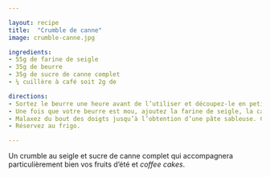 ```yaml
---

layout: recipe
title:  "Crumble de canne"
image: crumble-canne.jpg

ingredients:
- 55g de farine de seigle
- 35g de beurre
- 35g de sucre de canne complet
- ¼ cuillère à café soit 2g de

directions:
- Sortez le beurre une heure avant de l’utiliser et découpez-le en petits dés.
- Une fois que votre beurre est mou, ajoutez la farine de seigle, la cannelle, et le sucre complet.
- Malaxez du bout des doigts jusqu’à l’obtention d’une pâte sableuse. Celle-ci va rester un peu humide et devrait donc vous rappeller le sable de plage – à cause du sucre complet, c'est normal. 
- Réservez au frigo.

---
```


Un crumble au seigle et sucre de canne complet qui accompagnera particulièrement bien vos fruits d’été et <i lang="en">coffee cakes</i>.